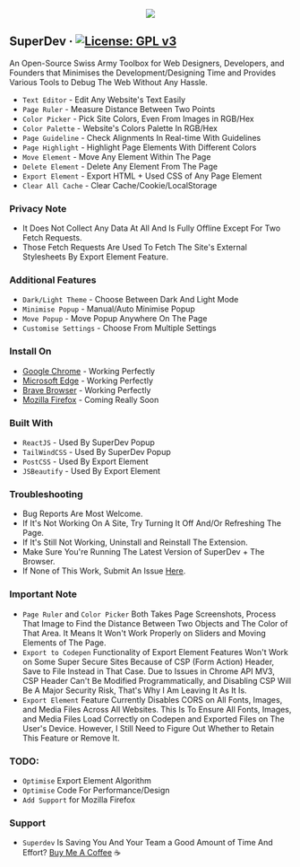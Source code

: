 <p align="center">
  <img src="https://github.com/twoabd/superdev/blob/main/screenshots/github/1.png">
</p>

## SuperDev &middot; [![License: GPL v3](https://img.shields.io/badge/License-GPLv3-blue.svg)](https://www.gnu.org/licenses/gpl-3.0)

An Open-Source Swiss Army Toolbox for Web Designers, Developers, and Founders that Minimises the Development/Designing Time and Provides Various Tools to Debug The Web Without Any Hassle.

* ```Text Editor``` - Edit Any Website's Text Easily
* ```Page Ruler``` - Measure Distance Between Two Points
* ```Color Picker``` - Pick Site Colors, Even From Images in RGB/Hex
* ```Color Palette``` - Website's Colors Palette In RGB/Hex
* ```Page Guideline``` - Check Alignments In Real-time With Guidelines
* ```Page Highlight``` - Highlight Page Elements With Different Colors
* ```Move Element``` - Move Any Element Within The Page
* ```Delete Element``` - Delete Any Element From The Page
* ```Export Element``` - Export HTML + Used CSS of Any Page Element
* ```Clear All Cache``` - Clear Cache/Cookie/LocalStorage

### Privacy Note
* It Does Not Collect Any Data At All And Is Fully Offline Except For Two Fetch Requests.
* Those Fetch Requests Are Used To Fetch The Site's External Stylesheets By Export Element Feature.

### Additional Features
* ```Dark/Light Theme``` - Choose Between Dark And Light Mode
* ```Minimise Popup``` - Manual/Auto Minimise Popup
* ```Move Popup``` - Move Popup Anywhere On The Page
* ```Customise Settings``` - Choose From Multiple Settings


### Install On
* [Google Chrome](https://chrome.google.com/webstore/detail/superdev/jlkikimlceonbmfjieipbonnglnlchhl) - Working Perfectly
* [Microsoft Edge](https://chrome.google.com/webstore/detail/superdev/jlkikimlceonbmfjieipbonnglnlchhl) - Working Perfectly
* [Brave Browser](https://chrome.google.com/webstore/detail/superdev/jlkikimlceonbmfjieipbonnglnlchhl) - Working Perfectly
* [Mozilla Firefox]() - Coming Really Soon<br>

### Built With
* ```ReactJS``` - Used By SuperDev Popup
* ```TailWindCSS``` - Used By SuperDev Popup
* ```PostCSS``` - Used By Export Element
* ```JSBeautify``` - Used By Export Element


### Troubleshooting
* Bug Reports Are Most Welcome.
* If It's Not Working On A Site, Try Turning It Off And/Or Refreshing The Page.
* If It's Still Not Working, Uninstall and Reinstall The Extension.
* Make Sure You're Running The Latest Version of SuperDev + The Browser.
* If None of This Work, Submit An Issue [Here](https://github.com/twoabd/SuperDev/issues/new).

### Important Note
* ```Page Ruler``` and ```Color Picker``` Both Takes Page Screenshots, Process That Image to Find the Distance Between Two Objects and The Color of That Area. It Means It Won't Work Properly on Sliders and Moving Elements of The Page.
* ```Export to Codepen``` Functionality of Export Element Features Won't Work on Some Super Secure Sites Because of CSP (Form Action) Header, Save to File Instead in That Case. Due to Issues in Chrome API MV3, CSP Header Can't Be Modified Programmatically, and Disabling CSP Will Be A Major Security Risk, That's Why I Am Leaving It As It Is.
* ```Export Element``` Feature Currently Disables CORS on All Fonts, Images, and Media Files Across All Websites. This Is To Ensure All Fonts, Images, and Media Files Load Correctly on Codepen and Exported Files on The User's Device. However, I Still Need to Figure Out Whether to Retain This Feature or Remove It.

### TODO:
* ```Optimise``` Export Element Algorithm
* ```Optimise``` Code For Performance/Design
* ```Add Support``` for Mozilla Firefox

### Support
* ```Superdev``` Is Saving You And Your Team a Good Amount of Time And Effort? [Buy Me A Coffee](https://www.buymeacoffee.com/abdollah) ☕
